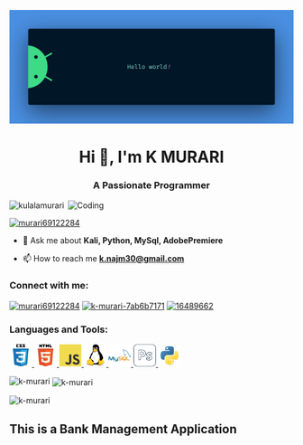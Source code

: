 ![MasterHead](https://raw.githubusercontent.com/ahmadhassan7/ahmadhassan7/master/resources/banner.png)


<h1 align="center">Hi 👋, I'm K MURARI</h1>
<h3 align="center">A Passionate Programmer </h3>

<img align="right" alt="Coding" width="400" src="https://www.bing.com/th/id/OGC.e1f3413bf5036045713341394f617225?pid=1.7&rurl=https%3a%2f%2fcdn.dribbble.com%2fusers%2f1162077%2fscreenshots%2f3848914%2fprogrammer.gif&ehk=hANs%2bktW5sQlvyjDispeFdwwb0b3PsyP%2biI7wi0JgWw%3d">


<p align="left"> <img src="https://komarev.com/ghpvc/?username=kulalamurari&label=Profile%20views&color=0e75b6&style=flat" alt="kulalamurari" /> </p>

<p align="left"> <a href="https://twitter.com/murari69122284" target="blank"><img src="https://img.shields.io/twitter/follow/murari69122284?logo=twitter&style=for-the-badge" alt="murari69122284" /></a> </p>

- 💬 Ask me about **Kali, Python, MySql, AdobePremiere**

- 📫 How to reach me **k.najm30@gmail.com**

<h3 align="left">Connect with me:</h3>
<p align="left">
<a href="https://twitter.com/murari69122284" target="blank"><img align="center" src="https://raw.githubusercontent.com/rahuldkjain/github-profile-readme-generator/master/src/images/icons/Social/twitter.svg" alt="murari69122284" height="30" width="40" /></a>
<a href="https://linkedin.com/in/k-murari-7ab6b7171" target="blank"><img align="center" src="https://raw.githubusercontent.com/rahuldkjain/github-profile-readme-generator/master/src/images/icons/Social/linked-in-alt.svg" alt="k-murari-7ab6b7171" height="30" width="40" /></a>
<a href="https://stackoverflow.com/users/16489662" target="blank"><img align="center" src="https://raw.githubusercontent.com/rahuldkjain/github-profile-readme-generator/master/src/images/icons/Social/stack-overflow.svg" alt="16489662" height="30" width="40" /></a>
</p>

<h3 align="left">Languages and Tools:</h3>
<p align="left"> <a href="https://www.w3schools.com/css/" target="_blank" rel="noreferrer"> <img src="https://raw.githubusercontent.com/devicons/devicon/master/icons/css3/css3-original-wordmark.svg" alt="css3" width="40" height="40"/> </a> <a href="https://www.w3.org/html/" target="_blank" rel="noreferrer"> <img src="https://raw.githubusercontent.com/devicons/devicon/master/icons/html5/html5-original-wordmark.svg" alt="html5" width="40" height="40"/> </a> <a href="https://developer.mozilla.org/en-US/docs/Web/JavaScript" target="_blank" rel="noreferrer"> <img src="https://raw.githubusercontent.com/devicons/devicon/master/icons/javascript/javascript-original.svg" alt="javascript" width="40" height="40"/> </a> <a href="https://www.linux.org/" target="_blank" rel="noreferrer"> <img src="https://raw.githubusercontent.com/devicons/devicon/master/icons/linux/linux-original.svg" alt="linux" width="40" height="40"/> </a> <a href="https://www.mysql.com/" target="_blank" rel="noreferrer"> <img src="https://raw.githubusercontent.com/devicons/devicon/master/icons/mysql/mysql-original-wordmark.svg" alt="mysql" width="40" height="40"/> </a> <a href="https://www.photoshop.com/en" target="_blank" rel="noreferrer"> <img src="https://raw.githubusercontent.com/devicons/devicon/master/icons/photoshop/photoshop-line.svg" alt="photoshop" width="40" height="40"/> </a> <a href="https://www.python.org" target="_blank" rel="noreferrer"> <img src="https://raw.githubusercontent.com/devicons/devicon/master/icons/python/python-original.svg" alt="python" width="40" height="40"/> </a> </p>

<p><img align="left" src="https://github-readme-stats.vercel.app/api/top-langs?username=kulalamurari&show_icons=true&locale=en&layout=compact" alt="k-murari" /></p>

<p>&nbsp;<img align="center" src="https://github-readme-stats.vercel.app/api?username=kulalamurari&show_icons=true&locale=en" alt="k-murari" /></p>

<p><img align="center" src="https://github-readme-streak-stats.herokuapp.com/?user=kulalamurari&" alt="k-murari" /></p>
 <b> 
   <p>
  <h2>This is a Bank Management Application </h2> 

  
